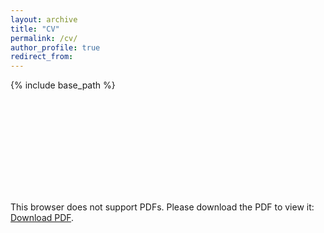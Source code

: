 ```yaml
---
layout: archive
title: "CV"
permalink: /cv/
author_profile: true
redirect_from:
---
```


{% include base_path %}

<object data="https://yiqunchen.github.io/document/cv_yiqun_sept_2021.pdf" type="application/pdf" width="700px" height="700px">
    <embed src="https://yiqunchen.github.io/document/cv_yiqun_sept_2021.pdf">
        <p>This browser does not support PDFs. Please download the PDF to view it: <a href="https://yiqunchen.github.io/document/cv_yiqun_sept_2021.pdf">Download PDF</a>.</p>
    </embed>
</object>

<!-- 
Education
======
* Bachelors in Statistics, Chemical Biology, Computer Science and Applied Math, Highest Honor, UC Berkeley, August
2013 - August 2017

Research experience
======
* Summer 2015: Research Assistant
  * UC Berkeley
  * Duties included: 
  * Supervisor: 

* Fall 2015: Research Assistant
  * UC Berkeley
  * Duties included: 
  * Supervisor: 
  
* Fall 2015: Research Assistant
  * UC Berkeley
  * Duties included: 
  * Supervisor: 
  
* Fall 2015: Research Assistant
  * UC Berkeley
  * Duties included: 
  * Supervisor: 

Skills
======
* Skill 1
* Skill 2
  * Sub-skill 2.1
  * Sub-skill 2.2
  * Sub-skill 2.3
* Skill 3

Publications
======
  {% for post in site.publications %}
    {% include archive-single-cv.html %}
  {% endfor %}

Presentations
======
  {% for post in site.talks %}
    {% unless post.talk_type == "Conference proceedings talk" %}
      {% include archive-single-talk-cv.html %}
    {% endunless %}
  {% endfor %}

Teaching
======
  {% for post in site.teaching %}
    {% include archive-single-cv.html %}
  {% endfor %}
 -->